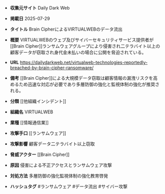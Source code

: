 - **収集元サイト**
Daily Dark Web

- **掲載日**
2025-07-29

- **タイトル**
Brain CipherによるVIRTUALWEBのデータ流出

- **概要**
VIRTUALWEBのウェブ及びサイバーセキュリティサービス提供者が[[Brain Cipher]]ランサムウェアグループにより侵害され二テラバイト以上の顧客データが窃取され身代金未払いの場合に公開を脅迫されている。

- **URL**
https://dailydarkweb.net/virtualweb-technologies-reportedly-breached-by-brain-cipher-ransomware/

- **備考**
[[Brain Cipher]]による大規模データ窃取は顧客情報の漏洩リスクを高めるため迅速な対応が必要であり多層防御の強化と監視体制の強化が推奨される。

- **分類**
[[他組織インシデント]]

- **組織名**
VIRTUALWEB

- **業種**
[[情報通信業]]

- **攻撃手口**
[[ランサムウェア]]

- **攻撃影響**
顧客データ二テラバイト以上窃取

- **脅威アクター**
[[Brain Cipher]]

- **原因**
侵害による不正アクセスとランサムウェア攻撃

- **対処方法**
多層防御の強化監視体制の強化教育啓発

- **ハッシュタグ**
#ランサムウェア #データ流出 #サイバー攻撃
